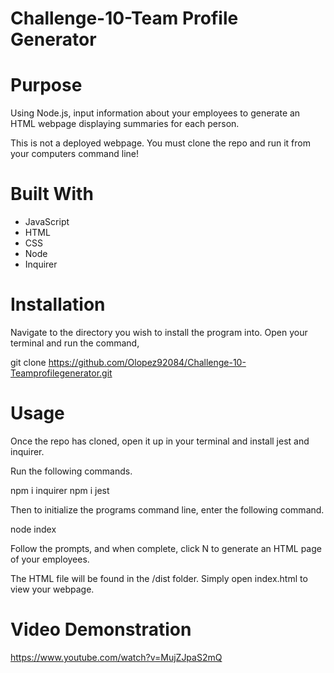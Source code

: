 # Challenge-10-Team Profile Generator
# Purpose
Using Node.js, input information about your employees to generate an HTML webpage displaying summaries for each person. 

This is not a deployed webpage. You must clone the repo and run it from your computers command line!
# Built With
* JavaScript
* HTML
* CSS
* Node
* Inquirer

# Installation
Navigate to the directory you wish to install the program into. Open your terminal and run the command,

git clone https://github.com/Olopez92084/Challenge-10-Teamprofilegenerator.git
# Usage
Once the repo has cloned, open it up in your terminal and install jest and inquirer.

Run the following commands.

npm i inquirer
npm i jest

Then to initialize the programs command line, enter the following command.

node index

Follow the prompts, and when complete, click N to generate an HTML page of your employees.

The HTML file will be found in the /dist folder. Simply open index.html to view your webpage.

# Video Demonstration
https://www.youtube.com/watch?v=MujZJpaS2mQ
